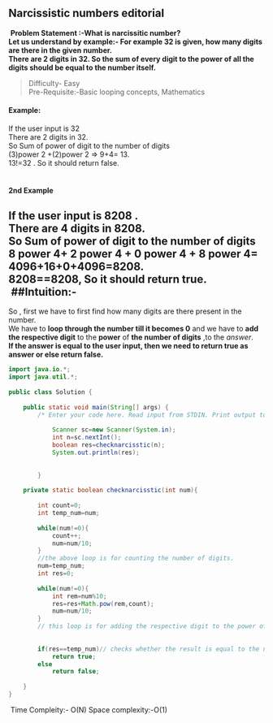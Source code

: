 ## Narcissistic numbers editorial
​
**Problem Statement :-What is narcissitic number?<br> Let us understand by example:-
For example 32 is given, how many digits are there in the given number.<br> There are 2 digits in 32. So the sum of every digit to the power of all the digits should be equal to the number itself.**
​
>Difficulty- Easy<br>
Pre-Requisite:-Basic looping concepts, Mathematics
​
​
#### Example:
If the user input is 32<br>
There are 2 digits in 32.<br>
So Sum of power of digit to the number of digits<br>
(3)power 2 +(2)power 2 => 9+4= 13.<br>
13!=32 . So it should return false.<br>
​
#### 2nd Example
If the user input is 8208 . <br>
There are 4 digits in 8208.<br>
So Sum of power of digit to the number of digits<br>
8 power 4+ 2 power 4 + 0 power 4 + 8 power 4= 4096+16+0+4096=8208.<br>
8208==8208, So it should return true.<br>
​
##Intuition:-
---
So , first we have to first find how many digits are there present in the number.<br>
We have to **loop through the number till it becomes 0** and we have to **add the respective digit** to the **power** of **the number of digits** ,to the *answer*.<br>
**If the answer is equal to the user input, then we need to return true as answer or else return false.**
<br>
```.java
import java.io.*;
import java.util.*;
​
public class Solution {
​
    public static void main(String[] args) {
        /* Enter your code here. Read input from STDIN. Print output to STDOUT. Your class should be named Solution. */
            
            Scanner sc=new Scanner(System.in);
            int n=sc.nextInt();
            boolean res=checknarcisstic(n);
            System.out.println(res);
        
           
        }
    
    private static boolean checknarcisstic(int num){
        
        int count=0;
        int temp_num=num;
        
        while(num!=0){
            count++;
            num=num/10;
        }
        //the above loop is for counting the number of digits.
        num=temp_num;
        int res=0;
        
        while(num!=0){
            int rem=num%10;
            res=res+Math.pow(rem,count);
            num=num/10;
        }
        // this loop is for adding the respective digit to the power of the number of digits to the respective answer.
        
        
        if(res==temp_num)// checks whether the result is equal to the number, if yes, then return true.
            return true;
        else
            return false;
        
    }
}
```
​
Time Compleity:- O(N)
Space complexity:-O(1)